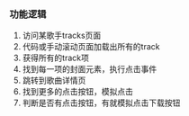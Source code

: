 ### 功能逻辑
1. 访问某歌手tracks页面
2. 代码或手动滚动页面加载出所有的track
3. 获得所有的track项
4. 找到每一项的封面元素，执行点击事件
5. 跳转到歌曲详情页
6. 找到更多的点击按钮，模拟点击
7. 判断是否有点击按钮，有就模拟点击下载按钮